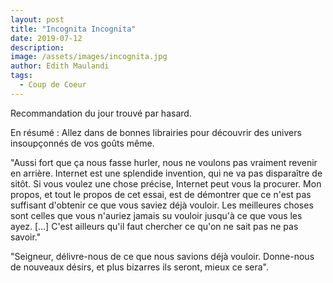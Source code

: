```yaml
---
layout: post
title: "Incognita Incognita"
date: 2019-07-12
description:
image: /assets/images/incognita.jpg
author: Edith Maulandi
tags:
  - Coup de Coeur
---
```

Recommandation du jour trouvé par hasard.

En résumé : Allez dans de bonnes librairies pour découvrir des univers insoupçonnés de vos goûts même.

"Aussi fort que ça nous fasse hurler, nous ne voulons pas vraiment revenir en arrière. Internet est une splendide invention, qui ne va pas disparaître de sitôt. Si vous voulez une chose précise, Internet peut vous la procurer. Mon propos, et tout le propos de cet essai, est de démontrer que ce n'est pas suffisant d'obtenir ce que vous saviez déjà vouloir. Les meilleures choses sont celles que vous n'auriez jamais su vouloir jusqu'à ce que vous les ayez. [...] C'est ailleurs qu'il faut chercher ce qu'on ne sait pas ne pas savoir."

"Seigneur, délivre-nous de ce que nous savions déjà vouloir. Donne-nous de nouveaux désirs, et plus bizarres ils seront, mieux ce sera".
